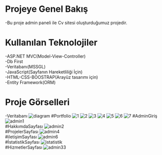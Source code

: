 # Projeye Genel Bakış
-Bu proje admin paneli ile Cv sitesi oluşturduğumuz projedir.
# Kullanılan Teknolojiler
-ASP.NET MVC(Model-View-Controller) </br>
-Db First </br>
-Veritabanı(MSSGL) </br>
-JavaScript(Sayfanın Hareketliliği İçin) </br>
-HTML-CSS-BOOSTRAP(Arayüz tasarımı için) </br>
-Entity Framework(ORM) </br>
# Proje Görselleri </br>
-Veritabanı
![diagram](https://github.com/tubabalkan/DevFolio/assets/100600148/3f3e3b90-7713-4a97-935d-26cb81efeefd)
#Portfolio
![1](https://github.com/tubabalkan/DevFolio/assets/100600148/d9e58823-a98c-4e75-a2ba-5396e34e1249)
![2](https://github.com/tubabalkan/DevFolio/assets/100600148/9fc4d306-d684-479e-9014-505ac3232c50)
![3](https://github.com/tubabalkan/DevFolio/assets/100600148/262b43f8-3270-4f41-8ac0-2f7631f57a69)
![4](https://github.com/tubabalkan/DevFolio/assets/100600148/e2abad4c-2968-42aa-b299-de02931e9e83)
![5](https://github.com/tubabalkan/DevFolio/assets/100600148/8c94f4a6-04cd-4a6f-bfca-08397a5e491c)
![6](https://github.com/tubabalkan/DevFolio/assets/100600148/956109da-2cf7-4011-bd16-b6af58bca27e)
![7](https://github.com/tubabalkan/DevFolio/assets/100600148/edda997f-42bd-430c-9e94-0d29e4198320)
#AdminGiriş
![admin1](https://github.com/tubabalkan/DevFolio/assets/100600148/4add8b1f-97aa-43dc-b06b-3ba00e85a85f)</br>
#HakkımdaSayfası
![admin2](https://github.com/tubabalkan/DevFolio/assets/100600148/e26435cd-75fc-47fa-a837-f386cb1fd774)</br>
#ProjelerSayfası
![admin4](https://github.com/tubabalkan/DevFolio/assets/100600148/43a7cfe4-4783-435a-9a50-32be530bfee6)</br>
#iletişimSayfası
![admin6](https://github.com/tubabalkan/DevFolio/assets/100600148/edac0b22-af38-4c15-8e59-bd7f0dbae2aa)</br>
#İstatistikSayfası
![istatistik](https://github.com/tubabalkan/DevFolio/assets/100600148/18a5cbfe-a763-4cec-9791-f265e4f2a2ec)</br>
#HizmetlerSayfası
![admin33](https://github.com/tubabalkan/DevFolio/assets/100600148/b4b6b7b7-3a70-41d7-b149-0cbf3a6a8b26)</br>



